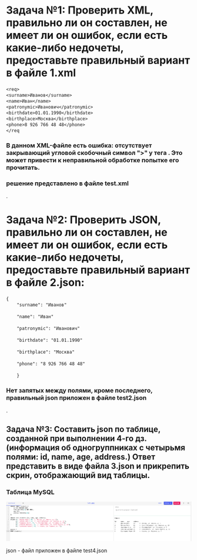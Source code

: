 # Задача №1: Проверить XML, правильно ли он составлен, не имеет ли он ошибок, если есть какие-либо недочеты, предоставьте правильный вариант в файле 1.xml
```
<req>
<surname>Иванов</surname>
<name>Иван</name>
<patronymic>Иванович</patronymic>
<birthdate>01.01.1990</birthdate>
<birthplace>Москва</birthplace>
<phone>8 926 766 48 48</phone>
</req
```
### В данном XML-файле есть ошибка: отсутствует закрывающий угловой скобочный символ ">" у тега <req>. Это может привести к неправильной обработке попытке его прочитать. 

### решение представлено в файле test.xml

.
# Задача №2: Проверить JSON, правильно ли он составлен, не имеет ли он ошибок, если есть какие-либо недочеты, предоставьте правильный вариант в файле 2.json:

```
{
    "surname": "Иванов"
    
    "name": "Иван"
    
    "patronymic": "Иванович"
    
    "birthdate": "01.01.1990"
    
    "birthplace": "Москва"
    
    "phone": "8 926 766 48 48"
    
    }
```
### Нет запятых между полями, кроме последнего, правильный json приложен в файле test2.json
.

## Задача №3: Составить json по таблице, созданной при выполнении 4-го дз. (информация об одногруппниках с четырьмя полями: id, name, age, address.) Ответ представить в виде файла 3.json и прикрепить скрин, отображающий вид таблицы.

### Таблица MySQL
![Таблица MySQL](image_2023-04-16_15-03-55.png)

json - файл приложен в файле test4.json
